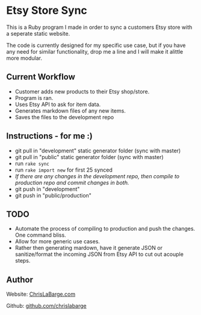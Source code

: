# Etsy Store Sync

This is a Ruby program I made in order to sync a customers Etsy store with a seperate static website.

The code is currently designed for my specific use case, but if you have any need for similar functionality, drop me a line and I will make it alittle more modular.

## Current Workflow
- Customer adds new products to their Etsy shop/store.
- Program is ran.
- Uses Etsy API to ask for item data.
- Generates markdown files of any new items.
- Saves the files to the development repo

## Instructions - for me :)

- git pull in "development" static generator folder (sync with master)
- git pull in "public" static generator folder (sync with master)
- run `rake sync`
- run `rake import new` for first 25 synced
- *If there are any changes in the development repo, then compile to production repo and commit changes in both.*
- git push in "development"
- git push in "public/production"

## TODO
- Automate the process of compiling to production and push the changes. One command bliss.
- Allow for more generic use cases.
- Rather then generating mardown, have it generate JSON or sanitize/format the incoming JSON from Etsy API to cut out acouple steps.

## Author
 Website: [ChrisLaBarge.com](http://chrislabarge.com)

 Github: [github.com/chrislabarge](https://github.com/chrislabarge)
